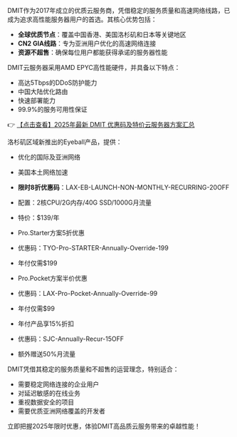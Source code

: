 
DMIT作为2017年成立的优质云服务商，凭借稳定的服务质量和高速网络线路，已成为追求高性能服务器用户的首选。其核心优势包括：

- **全球优质节点**：覆盖中国香港、美国洛杉矶和日本等关键地区
- **CN2 GIA线路**：专为亚洲用户优化的高速网络连接
- **资源不超售**：确保每位用户都能获得承诺的服务器性能


DMIT云服务器采用AMD EPYC高性能硬件，并具备以下特点：

- 高达5Tbps的DDoS防护能力
- 中国大陆优化路由
- 快速部署能力
- 99.9%的服务可用性保证

👉 [【点击查看】2025年最新 DMIT 优惠码及特价云服务器方案汇总](https://bit.ly/dmit_coupon)


洛杉矶区域新推出的Eyeball产品，提供：
- 优化的国际及亚洲网络
- 美国本土网络加速
- **限时8折优惠码**：LAX-EB-LAUNCH-NON-MONTHLY-RECURRING-20OFF

- 配置：2核CPU/2G内存/40G SSD/1000G月流量
- 特价：$139/年

- Pro.Starter方案5折优惠
- 优惠码：TYO-Pro-STARTER-Annually-Override-199
- 年付仅需$199

- Pro.Pocket方案半价优惠
- 优惠码：LAX-Pro-Pocket-Annually-Override-99
- 年付仅需$99

- 年付产品享15%折扣
- 优惠码：SJC-Annually-Recur-15OFF
- 额外赠送50%月流量


DMIT凭借其稳定的服务质量和不超售的运营理念，特别适合：
- 需要稳定网络连接的企业用户
- 对延迟敏感的在线业务
- 重视数据安全的项目
- 需要优质亚洲网络覆盖的开发者

立即把握2025年限时优惠，体验DMIT高品质云服务带来的卓越性能！
